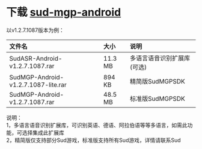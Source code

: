 # 下载 [sud-mgp-android](https://github.com/SudTechnology/sud-mgp-android/releases)

以v1.2.7.1087版本为例：

|文件名|大小|说明|
|:----|:---|:---|
|SudASR-Android-v1.2.7.1087.rar|11.3 MB |多语言语音识别扩展库(可选)  |
|SudMGP-Android-v1.2.7.1087-lite.rar|894 KB |精简版SudMGPSDK  |
|SudMGP-Android-v1.2.7.1087.rar|48.5 MB |标准版SudMGPSDK  |

说明：  
1，多语言语音识别扩展库，可识别英语、德语、阿拉伯语等等多语言，如需此功能，可选择集成此扩展库  
2，精简版仅支持部分Sud游戏，标准版支持所有Sud游戏，详情请联系Sud
